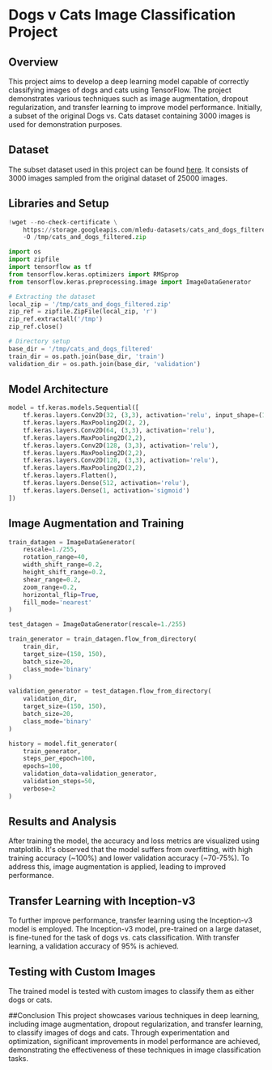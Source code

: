 # Dogs v Cats Image Classification Project

## Overview
This project aims to develop a deep learning model capable of correctly classifying images of dogs and cats using TensorFlow. The project demonstrates various techniques such as image augmentation, dropout regularization, and transfer learning to improve model performance. Initially, a subset of the original Dogs vs. Cats dataset containing 3000 images is used for demonstration purposes. 

## Dataset
The subset dataset used in this project can be found [here](https://storage.googleapis.com/mledu-datasets/cats_and_dogs_filtered.zip). It consists of 3000 images sampled from the original dataset of 25000 images.

## Libraries and Setup
```python
!wget --no-check-certificate \
    https://storage.googleapis.com/mledu-datasets/cats_and_dogs_filtered.zip \
    -O /tmp/cats_and_dogs_filtered.zip

import os
import zipfile
import tensorflow as tf
from tensorflow.keras.optimizers import RMSprop
from tensorflow.keras.preprocessing.image import ImageDataGenerator

# Extracting the dataset
local_zip = '/tmp/cats_and_dogs_filtered.zip'
zip_ref = zipfile.ZipFile(local_zip, 'r')
zip_ref.extractall('/tmp')
zip_ref.close()

# Directory setup
base_dir = '/tmp/cats_and_dogs_filtered'
train_dir = os.path.join(base_dir, 'train')
validation_dir = os.path.join(base_dir, 'validation')
```
## Model Architecture
```python
model = tf.keras.models.Sequential([
    tf.keras.layers.Conv2D(32, (3,3), activation='relu', input_shape=(150, 150, 3)),
    tf.keras.layers.MaxPooling2D(2, 2),
    tf.keras.layers.Conv2D(64, (3,3), activation='relu'),
    tf.keras.layers.MaxPooling2D(2,2),
    tf.keras.layers.Conv2D(128, (3,3), activation='relu'),
    tf.keras.layers.MaxPooling2D(2,2),
    tf.keras.layers.Conv2D(128, (3,3), activation='relu'),
    tf.keras.layers.MaxPooling2D(2,2),
    tf.keras.layers.Flatten(),
    tf.keras.layers.Dense(512, activation='relu'),
    tf.keras.layers.Dense(1, activation='sigmoid')
])
```
## Image Augmentation and Training
```python
train_datagen = ImageDataGenerator(
    rescale=1./255,
    rotation_range=40,
    width_shift_range=0.2,
    height_shift_range=0.2,
    shear_range=0.2,
    zoom_range=0.2,
    horizontal_flip=True,
    fill_mode='nearest'
)

test_datagen = ImageDataGenerator(rescale=1./255)

train_generator = train_datagen.flow_from_directory(
    train_dir,
    target_size=(150, 150),
    batch_size=20,
    class_mode='binary'
)

validation_generator = test_datagen.flow_from_directory(
    validation_dir,
    target_size=(150, 150),
    batch_size=20,
    class_mode='binary'
)

history = model.fit_generator(
    train_generator,
    steps_per_epoch=100,
    epochs=100,
    validation_data=validation_generator,
    validation_steps=50,
    verbose=2
)
```
## Results and Analysis
After training the model, the accuracy and loss metrics are visualized using matplotlib. It's observed that the model suffers from overfitting, with high training accuracy (~100%) and lower validation accuracy (~70-75%). To address this, image augmentation is applied, leading to improved performance.

## Transfer Learning with Inception-v3
To further improve performance, transfer learning using the Inception-v3 model is employed. The Inception-v3 model, pre-trained on a large dataset, is fine-tuned for the task of dogs vs. cats classification. With transfer learning, a validation accuracy of 95% is achieved.

## Testing with Custom Images
The trained model is tested with custom images to classify them as either dogs or cats.

##Conclusion
This project showcases various techniques in deep learning, including image augmentation, dropout regularization, and transfer learning, to classify images of dogs and cats. Through experimentation and optimization, significant improvements in model performance are achieved, demonstrating the effectiveness of these techniques in image classification tasks.

